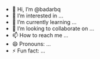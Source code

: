 - 👋 Hi, I’m @badarbq
- 👀 I’m interested in ...
- 🌱 I’m currently learning ...
- 💞️ I’m looking to collaborate on ...
- 📫 How to reach me ...
- 😄 Pronouns: ...
- ⚡ Fun fact: ...

<!---
badarbq/badarbq is a ✨ special ✨ repository because its `README.md` (this file) appears on your GitHub profile.
You can click the Preview link to take a look at your changes.
--->
